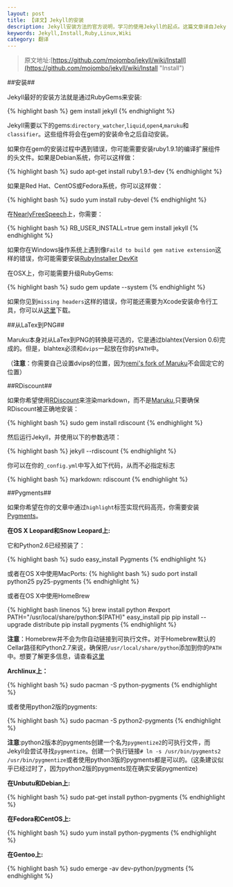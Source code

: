 ```yaml
---
layout: post
title: 【译文】Jekyll的安装
description: Jekyll安装方法的官方说明，学习的使用Jekyll的起点。这篇文章译自Jekyll的官方Wiki，希望能对不熟悉英文的朋友们有所帮助。
keywords: Jekyll,Install,Ruby,Linux,Wiki
category: 翻译
---
```


> 原文地址:[https://github.com/mojombo/jekyll/wiki/Install](https://github.com/mojombo/jekyll/wiki/Install "Install")

##安装##

Jekyll最好的安装方法就是通过RubyGems来安装:

{% highlight bash %}
gem install jekyll
{% endhighlight %}

Jekyll需要以下的gems:`directory_watcher`,`liquid`,`open4`,`maruku`和`classifier`。这些组件将会在gem的安装命令之后自动安装。

如果你在gem的安装过程中遇到错误，你可能需要安装ruby1.9.1的编译扩展组件的头文件。如果是Debian系统，你可以这样做：

{% highlight bash %}
sudo apt-get install ruby1.9.1-dev
{% endhighlight %}

如果是Red Hat、CentOS或Fedora系统，你可以这样做：

{% highlight bash %}
sudo yum install ruby-devel
{% endhighlight %}

在[NearlyFreeSpeech](https://www.nearlyfreespeech.net/ "NearlyFreeSpeech")上，你需要：

{% highlight bash %}
RB_USER_INSTALL=true gem install jekyll
{% endhighlight %}

如果你在Windows操作系统上遇到像`Faild to build gem native extension`这样的错误，你可能需要安装[RubyInstaller DevKit](https://github.com/oneclick/rubyinstaller/wiki/development-kit "RubyInstaller DevKit")

在OSX上，你可能需要升级RubyGems:

{% highlight bash %}
sudo gem update --system 
{% endhighlight %}

如果你见到`missing headers`这样的错误，你可能还需要为Xcode安装命令行工具，你可以从[这里](https://developer.apple.com/downloads/index.action)下载。


##从LaTex到PNG##

Maruku本身对从LaTex到PNG的转换是可选的，它是通过blahtex(Version 0.6)完成的。但是，blahtex必须和`dvips`一起放在你的`$PATH`中。

（**注意**：你需要自己设置dvips的位置，因为[remi's fork of Maruku](http://github.com/remi/maruku/tree/master)不会固定它的位置）



##RDiscount##

如果你希望使用[RDiscount](http://github.com/rtomayko/rdiscount/tree/master)来渲染markdown，而不是[Maruku](http://maruku.rubyforge.org/),只要确保RDiscount被正确地安装：

{% highlight bash %}
sudo gem install rdiscount
{%  endhighlight %}

然后运行Jekyll，并使用以下的参数选项：

{% highlight bash %}
jekyll --rdiscount
{%  endhighlight %}

你可以在你的`_config.yml`中写入如下代码，从而不必指定标志

{% highlight bash %}
markdown: rdiscount
{%  endhighlight %}


##Pygments##

如果你希望在你的文章中通过` highlight `标签实现代码高亮，你需要安装[Pygments](http://pygments.org/)。

**在OS X Leopard和Snow Leopard上:**

它和Python2.6已经预装了：

{% highlight bash %}
sudo easy_install Pygments
{% endhighlight %}

或者在OS X中使用MacPorts:
{% highlight bash %}
sudo port install python25 py25-pygments
{% endhighlight %}

或者在OS X中使用HomeBrew

{% highlight bash linenos %}
brew install python
#export PATH="/usr/local/share/python:$(PATH)"
easy_install pip
pip install --upgrade distribute
pip install pygments
{% endhighlight %}

**注意**：Homebrew并不会为你自动链接到可执行文件。对于Homebrew默认的Cellar路径和Python2.7来说，确保把`/usr/local/share/python`添加到你的`PATH`中。想要了解更多信息，请查看[这里](https://github.com/mxcl/homebrew/wiki/Homebrew-and-Python)

**Archlinux上：**

{% highlight bash %}
sudo pacman -S python-pygments
{% endhighlight %}

或者使用python2版的pygments:

{% highlight bash %}
sudo pacman -S python2-pygments
{% endhighlight %}

**注意**:python2版本的pygments创建一个名为`pygmentize2`的可执行文件，而Jekyll会尝试寻找`pygmentize`。创建一个执行链接`# ln -s /usr/bin/pygments2 /usr/bin/pygmentize`或者使用python3版的pygments都是可以的。(这条建议似乎已经过时了，因为python2版的pygments现在确实安装pygmentize)

**在Unbutu和Debian上:**

{% highlight bash %}
sudo pat-get install python-pygments
{% endhighlight %}

**在Fedora和CentOS上:**

{% highlight bash %}
sudo yum install python-pygments
{% endhighlight %}

**在Gentoo上:**

{% highlight bash %}
sudo emerge -av dev-python/pygments
{% endhighlight %}


